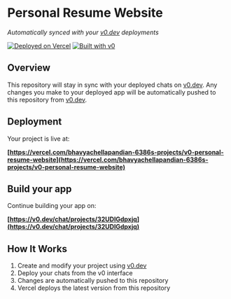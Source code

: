 # Personal Resume Website

*Automatically synced with your [v0.dev](https://v0.dev) deployments*

[![Deployed on Vercel](https://img.shields.io/badge/Deployed%20on-Vercel-black?style=for-the-badge&logo=vercel)](https://vercel.com/bhavyachellapandian-6386s-projects/v0-personal-resume-website)
[![Built with v0](https://img.shields.io/badge/Built%20with-v0.dev-black?style=for-the-badge)](https://v0.dev/chat/projects/32UDlGdpxjq)

## Overview

This repository will stay in sync with your deployed chats on [v0.dev](https://v0.dev).
Any changes you make to your deployed app will be automatically pushed to this repository from [v0.dev](https://v0.dev).

## Deployment

Your project is live at:

**[https://vercel.com/bhavyachellapandian-6386s-projects/v0-personal-resume-website](https://vercel.com/bhavyachellapandian-6386s-projects/v0-personal-resume-website)**

## Build your app

Continue building your app on:

**[https://v0.dev/chat/projects/32UDlGdpxjq](https://v0.dev/chat/projects/32UDlGdpxjq)**

## How It Works

1. Create and modify your project using [v0.dev](https://v0.dev)
2. Deploy your chats from the v0 interface
3. Changes are automatically pushed to this repository
4. Vercel deploys the latest version from this repository
